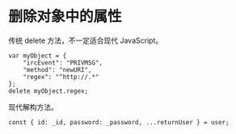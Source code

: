 # 删除对象中的属性

传统 delete 方法，不一定适合现代 JavaScript。

```tsx
var myObject = {
    "ircEvent": "PRIVMSG",
    "method": "newURI",
    "regex": "^http://.*"
};
delete myObject.regex;
```

现代解构方法。

```tsx
const { id: _id, password: _password, ...returnUser } = user;
```